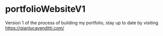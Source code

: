 # portfolioWebsiteV1
Version 1 of the process of building my portfolio, stay up to date by visiting https://gianlucavenditti.com/
